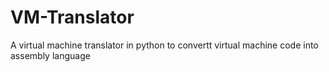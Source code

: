 # VM-Translator
A virtual machine translator in python to convertt virtual machine code into assembly language
